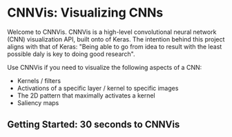 # CNNVis: Visualizing CNNs
Welcome to CNNVis. CNNVis is a high-level convolutional neural network (CNN) visualization API, built onto of Keras. The intention behind this project aligns with that of Keras: "Being able to go from idea to result with the least possible daly is key to doing good research".

Use CNNVis if you need to visualize the following aspects of a CNN:
* Kernels / filters
* Activations of a specific layer / kernel to specific images
* The 2D pattern that maximally activates a kernel
* Saliency maps

## Getting Started: 30 seconds to CNNVis
